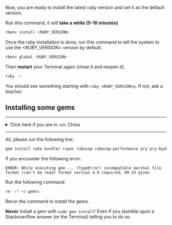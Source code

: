 Now, you are ready to install the latest ruby version and set it as the default version.

Run this command, it will **take a while (5-10 minutes)**

```bash
rbenv install <RUBY_VERSION>
```

Once the ruby installation is done, run this command to tell the system
to use the <RUBY_VERSION> version by default.

```bash
rbenv global <RUBY_VERSION>
```

Then **restart** your Terminal again (close it and reopen it).

```bash
ruby -v
```

You should see something starting with `ruby <RUBY_VERSION>p`. If not, ask a teacher.

## Installing some gems

---

<details>
  <summary>Click here if you are in :cn: <bold>China</bold></summary>


  &nbsp;

  :warning: If you are in China, you should update the way we'll install gem with the following commands.

```bash
# China only!
gem sources --remove https://rubygems.org/
gem sources -a https://gems.ruby-china.com/
gem sources -l
# *** CURRENT SOURCES ***
# https://gems.ruby-china.com/
# Ruby-china.com must be in the list now
```
</details>

---

All, please run the following line:

```bash
gem install rake bundler rspec rubocop rubocop-performance pry pry-byebug colored http
```

If you encounter the following error:

`
ERROR: While executing gem ... (TypeError)
incompatible marshal file format (can't be read)
format version 4.8 required; 60.33 given
`

Run the following command:
```bash
rm -rf ~/.gemrc
```

Rerun the command to install the gems.

**Never** install a gem with `sudo gem install`! Even if you stumble upon a Stackoverflow answer
(or the Terminal) telling you to do so.
